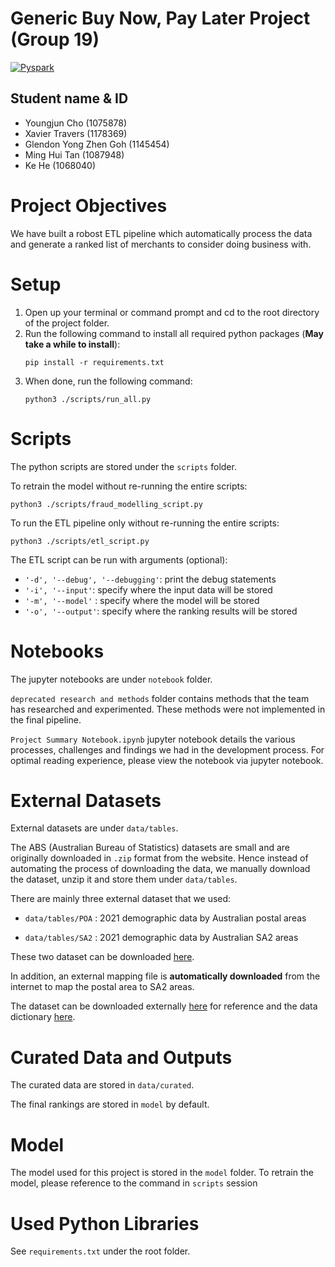 # Generic Buy Now, Pay Later Project (Group 19)

[![Pyspark](https://img.shields.io/badge/Pyspark-v3.3.0-blue.svg)](https://spark.apache.org/docs/latest/api/python/getting_started/install.html)

## Student name & ID
- Youngjun Cho (1075878)
- Xavier Travers (1178369)
- Glendon Yong Zhen Goh (1145454)
- Ming Hui Tan (1087948)
- Ke He (1068040)

# Project Objectives
We have built a robost ETL pipeline which automatically process the data and generate a ranked list of merchants to consider doing business with.

# Setup

1. Open up your terminal or command prompt and cd to the root directory of the project folder.
2. Run the following command to install all required python packages (**May take a while to install**):
    ```
    pip install -r requirements.txt
    ```
3. When done, run the following command:
    ```
    python3 ./scripts/run_all.py
    ```

# Scripts
The python scripts are stored under the `scripts` folder.

To retrain the model without re-running the entire scripts:
```
python3 ./scripts/fraud_modelling_script.py
```

To run the ETL pipeline only without re-running the entire scripts:
```
python3 ./scripts/etl_script.py
```

The ETL script can be run with arguments (optional):

- `'-d', '--debug', '--debugging'`: print the debug statements
- `'-i', '--input'`: specify where the input data will be stored
- `'-m', '--model'` : specify where the model will be stored
- `'-o', '--output'`: specify where the ranking results will be stored


# Notebooks
The jupyter notebooks are under `notebook` folder.

`deprecated research and methods` folder contains methods that the team has researched and experimented. These methods were not implemented in the final pipeline. 

`Project Summary Notebook.ipynb` jupyter notebook details the various processes, challenges and findings we had in the development process. For optimal reading experience, please view the notebook via jupyter notebook.


# External Datasets
External datasets are under `data/tables`. 

The ABS (Australian Bureau of Statistics) datasets are small and are originally downloaded in `.zip` format from the website. Hence instead of automating the process of downloading the data, we manually download the dataset, unzip it and store them under `data/tables`.

There are mainly three external dataset that we used:

- `data/tables/POA` : 2021 demographic data by Australian postal areas

- `data/tables/SA2` : 2021 demographic data by Australian SA2 areas

These two dataset can be downloaded [here](https://www.abs.gov.au/census/find-census-data/datapacks).

In addition, an external mapping file is **automatically downloaded** from the internet to map the postal area to SA2 areas.

The dataset can be downloaded externally [here](https://www.matthewproctor.com/Content/postcodes/australian_postcodes.csv) for reference and the data dictionary [here](https://www.matthewproctor.com/australian_postcodes).

# Curated Data and Outputs

The curated data are stored in `data/curated`.

The final rankings are stored in `model` by default. 


# Model

The model used for this project is stored in the `model` folder.
To retrain the model, please reference to the command in `scripts` session

# Used Python Libraries

See `requirements.txt` under the root folder.

